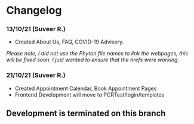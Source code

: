 # Changelog

### 13/10/21 (Suveer R.)
* Created About Us, FAQ, COVID-19 Advisory.

_Please note, I did not use the Phyton file names to link the webpages, this will be fixed soon. I just wanted to ensure that the hrefs were working._

### 21/10/21 (Suveer R.)
* Created Appointment Calendar, Book Appointment Pages
* Frontend Development will move to PCRTest/login/templates

## Development is terminated on this branch